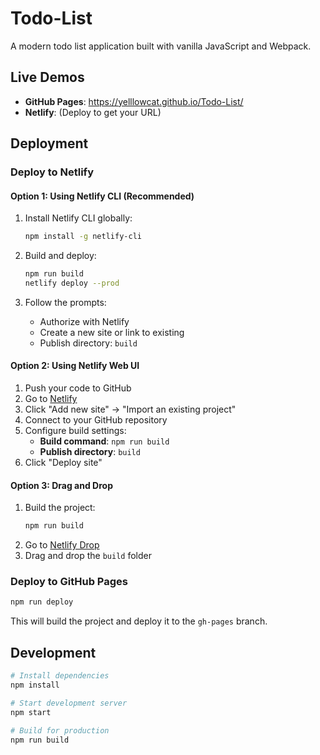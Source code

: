 # Todo-List

A modern todo list application built with vanilla JavaScript and Webpack.

## Live Demos

- **GitHub Pages**: https://yelllowcat.github.io/Todo-List/
- **Netlify**: (Deploy to get your URL)

## Deployment

### Deploy to Netlify

#### Option 1: Using Netlify CLI (Recommended)

1. Install Netlify CLI globally:
   ```bash
   npm install -g netlify-cli
   ```

2. Build and deploy:
   ```bash
   npm run build
   netlify deploy --prod
   ```

3. Follow the prompts:
   - Authorize with Netlify
   - Create a new site or link to existing
   - Publish directory: `build`

#### Option 2: Using Netlify Web UI

1. Push your code to GitHub
2. Go to [Netlify](https://app.netlify.com/)
3. Click "Add new site" → "Import an existing project"
4. Connect to your GitHub repository
5. Configure build settings:
   - **Build command**: `npm run build`
   - **Publish directory**: `build`
6. Click "Deploy site"

#### Option 3: Drag and Drop

1. Build the project:
   ```bash
   npm run build
   ```
2. Go to [Netlify Drop](https://app.netlify.com/drop)
3. Drag and drop the `build` folder

### Deploy to GitHub Pages

```bash
npm run deploy
```

This will build the project and deploy it to the `gh-pages` branch.

## Development

```bash
# Install dependencies
npm install

# Start development server
npm start

# Build for production
npm run build
```
